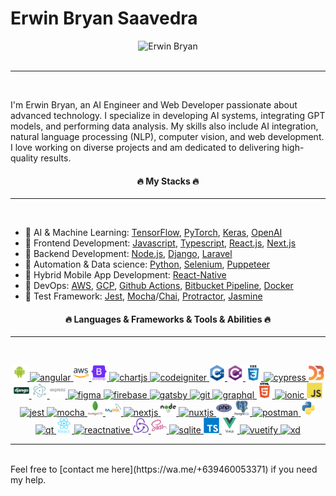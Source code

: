 # Erwin Bryan Saavedra
<div align="center">
<img src="https://res.cloudinary.com/dmsxwwfb5/image/upload/v1595866967/full-stack-devlopment-min.png" alt="Erwin Bryan">
</div>
<br>

<hr>
<br>

I'm Erwin Bryan, an AI Engineer and Web Developer passionate about advanced technology. I specialize in developing AI systems, integrating GPT models, and performing data analysis. My skills also include AI integration, natural language processing (NLP), computer vision, and web development. I love working on diverse projects and am dedicated to delivering high-quality results.

<h4 align="center">🔥 My Stacks 🔥</h4>
<hr>
<br>

- 🥇 AI & Machine Learning: [TensorFlow](https://www.tensorflow.org/), [PyTorch](https://pytorch.org/), [Keras](https://keras.io/), [OpenAI](https://openai.com/)
- 🥇 Frontend Development: [Javascript](https://www.javascript.com/), [Typescript](https://www.typescriptlang.org/), [React.js](https://reactjs.org/), [Next.js](https://nextjs.org/)
- 🥇 Backend Development: [Node.js](https://nodejs.org), [Django](https://www.djangoproject.com/), [Laravel](https://laravel.com/)
- 🥈 Automation & Data science: [Python](https://www.python.org/), [Selenium](https://www.selenium.dev/), [Puppeteer](https://pptr.dev/)
- 🥈 Hybrid Mobile App Development: [React-Native](https://reactjs.org/)
- 🥈 DevOps: [AWS](https://aws.amazon.com/), [GCP](https://cloud.google.com/), [Github Actions](https://docs.github.com/en/actions), [Bitbucket Pipeline](https://bitbucket.org/product/features/pipelines), [Docker](https://www.docker.com/)
- 🥉 Test Framework: [Jest](https://jestjs.io/), [Mocha](https://mochajs.org/)/[Chai](https://www.chaijs.com/), [Protractor](https://www.protractortest.org), [Jasmine](https://jasmine.github.io/)



<h4 align="center">🔥 Languages & Frameworks & Tools & Abilities 🔥</h4>
<hr>
<br>
<p align="center">
  <a href="https://developer.android.com" target="_blank">
    <img src="https://raw.githubusercontent.com/devicons/devicon/master/icons/android/android-original-wordmark.svg" alt="android" height="25"/>
  </a> 
  <a href="https://angular.io" target="_blank">
    <img src="https://angular.io/assets/images/logos/angular/angular.svg" alt="angular" height="25"/>
  </a>
  <a href="https://aws.amazon.com" target="_blank">
    <img src="https://raw.githubusercontent.com/devicons/devicon/master/icons/amazonwebservices/amazonwebservices-original-wordmark.svg" alt="aws" height="25"/>
  </a> 
  <a href="https://getbootstrap.com" target="_blank">
    <img src="https://raw.githubusercontent.com/devicons/devicon/master/icons/bootstrap/bootstrap-plain-wordmark.svg" alt="bootstrap" height="25"/>
  </a> 
  <a href="https://www.chartjs.org" target="_blank">
    <img src="https://www.chartjs.org/media/logo-title.svg" alt="chartjs" height="25"/>
  </a>
  <a href="https://codeigniter.com" target="_blank">
    <img src="https://cdn.worldvectorlogo.com/logos/codeigniter.svg" alt="codeigniter" height="25"/>
  </a>
  <a href="https://www.w3schools.com/cpp/" target="_blank">
    <img src="https://raw.githubusercontent.com/devicons/devicon/master/icons/cplusplus/cplusplus-original.svg" alt="cplusplus" height="25"/>
  </a> 
  <a href="https://www.w3schools.com/cs/" target="_blank">
    <img src="https://raw.githubusercontent.com/devicons/devicon/master/icons/csharp/csharp-original.svg" alt="csharp" height="25"/>
  </a>
  <a href="https://www.w3schools.com/css/" target="_blank">
    <img src="https://raw.githubusercontent.com/devicons/devicon/master/icons/css3/css3-original-wordmark.svg" alt="css3" height="25"/>
  </a> 
  <a href="https://www.cypress.io" target="_blank">
    <img src="https://raw.githubusercontent.com/simple-icons/simple-icons/6e46ec1fc23b60c8fd0d2f2ff46db82e16dbd75f/icons/cypress.svg" alt="cypress" height="25"/>
  </a>
  <a href="https://d3js.org/" target="_blank">
    <img src="https://raw.githubusercontent.com/devicons/devicon/master/icons/d3js/d3js-original.svg" alt="d3js" height="25"/>
  </a>
  <a href="https://www.djangoproject.com/" target="_blank">
    <img src="https://raw.githubusercontent.com/devicons/devicon/master/icons/django/django-original.svg" alt="django" height="25"/>
  </a>
  <a href="https://www.electronjs.org" target="_blank">
    <img src="https://raw.githubusercontent.com/devicons/devicon/master/icons/electron/electron-original.svg" alt="electron" height="25"/>
  </a>
  <a href="https://expressjs.com" target="_blank">
    <img src="https://raw.githubusercontent.com/devicons/devicon/master/icons/express/express-original-wordmark.svg" alt="express" height="25"/>
  </a>
  <a href="https://www.figma.com/" target="_blank">
    <img src="https://www.vectorlogo.zone/logos/figma/figma-icon.svg" alt="figma" height="25"/>
  </a>
  <a href="https://firebase.google.com/" target="_blank">
    <img src="https://www.vectorlogo.zone/logos/firebase/firebase-icon.svg" alt="firebase" height="25"/>
  </a>
  <a href="https://www.gatsbyjs.com/" target="_blank">
    <img src="https://www.vectorlogo.zone/logos/gatsbyjs/gatsbyjs-icon.svg" alt="gatsby" height="25"/>
  </a>
  <a href="https://git-scm.com/" target="_blank">
    <img src="https://www.vectorlogo.zone/logos/git-scm/git-scm-icon.svg" alt="git" height="25"/>
  </a>
  <a href="https://graphql.org" target="_blank">
    <img src="https://www.vectorlogo.zone/logos/graphql/graphql-icon.svg" alt="graphql" height="25"/>
  </a>
  <a href="https://www.w3.org/html/" target="_blank">
    <img src="https://raw.githubusercontent.com/devicons/devicon/master/icons/html5/html5-original-wordmark.svg" alt="html5" height="25"/>
  </a>
  <a href="https://ionicframework.com" target="_blank">
    <img src="https://upload.wikimedia.org/wikipedia/commons/d/d1/Ionic_Logo.svg" alt="ionic" height="25"/>
  </a>
  <a href="https://developer.mozilla.org/en-US/docs/Web/JavaScript" target="_blank">
    <img src="https://raw.githubusercontent.com/devicons/devicon/master/icons/javascript/javascript-original.svg" alt="javascript" height="25"/>
  </a>
  <a href="https://jestjs.io" target="_blank">
    <img src="https://www.vectorlogo.zone/logos/jestjsio/jestjsio-icon.svg" alt="jest" height="25"/>
  </a>
  <a href="https://mochajs.org" target="_blank">
    <img src="https://www.vectorlogo.zone/logos/mochajs/mochajs-icon.svg" alt="mocha" height="25"/>
  </a>
  <a href="https://www.mongodb.com/" target="_blank">
    <img src="https://raw.githubusercontent.com/devicons/devicon/master/icons/mongodb/mongodb-original-wordmark.svg" alt="mongodb" height="25"/>
  </a>
  <a href="https://www.mysql.com/" target="_blank">
    <img src="https://raw.githubusercontent.com/devicons/devicon/master/icons/mysql/mysql-original-wordmark.svg" alt="mysql" height="25"/>
  </a>
  <a href="https://nextjs.org/" target="_blank">
    <img src="https://cdn.worldvectorlogo.com/logos/nextjs-3.svg" alt="nextjs" height="25"/>
  </a>
  <a href="https://nodejs.org" target="_blank">
    <img src="https://raw.githubusercontent.com/devicons/devicon/master/icons/nodejs/nodejs-original-wordmark.svg" alt="nodejs" height="25"/>
  </a>
  <a href="https://nuxtjs.org/" target="_blank">
    <img src="https://www.vectorlogo.zone/logos/nuxtjs/nuxtjs-icon.svg" alt="nuxtjs" height="25"/>
  </a>
  <a href="https://www.php.net" target="_blank">
    <img src="https://raw.githubusercontent.com/devicons/devicon/master/icons/php/php-original.svg" alt="php" height="25"/>
  </a>
  <a href="https://www.postgresql.org" target="_blank">
    <img src="https://raw.githubusercontent.com/devicons/devicon/master/icons/postgresql/postgresql-original-wordmark.svg" alt="postgresql" height="25"/>
  </a>
  <a href="https://postman.com" target="_blank">
    <img src="https://www.vectorlogo.zone/logos/getpostman/getpostman-icon.svg" alt="postman" height="25"/>
  </a>
  <a href="https://www.python.org" target="_blank">
    <img src="https://raw.githubusercontent.com/devicons/devicon/master/icons/python/python-original.svg" alt="python" height="25"/>
  </a>
  <a href="https://www.qt.io/" target="_blank">
    <img src="https://upload.wikimedia.org/wikipedia/commons/0/0b/Qt_logo_2016.svg" alt="qt" height="25"/>
  </a>
  <a href="https://reactjs.org/" target="_blank">
    <img src="https://raw.githubusercontent.com/devicons/devicon/master/icons/react/react-original-wordmark.svg" alt="react" height="25"/>
  </a>
  <a href="https://reactnative.dev/" target="_blank">
    <img src="https://reactnative.dev/img/header_logo.svg" alt="reactnative" height="25"/>
  </a>
  <a href="https://redux.js.org" target="_blank">
    <img src="https://raw.githubusercontent.com/devicons/devicon/master/icons/redux/redux-original.svg" alt="redux" height="25"/>
  </a>
  <a href="https://sass-lang.com" target="_blank">
    <img src="https://raw.githubusercontent.com/devicons/devicon/master/icons/sass/sass-original.svg" alt="sass" height="25"/>
  </a>
  <a href="https://www.sqlite.org/" target="_blank">
    <img src="https://www.vectorlogo.zone/logos/sqlite/sqlite-icon.svg" alt="sqlite" height="25"/>
  </a>
  <a href="https://www.typescriptlang.org/" target="_blank">
    <img src="https://raw.githubusercontent.com/devicons/devicon/master/icons/typescript/typescript-original.svg" alt="typescript" height="25"/>
  </a>
  <a href="https://vuejs.org/" target="_blank">
    <img src="https://raw.githubusercontent.com/devicons/devicon/master/icons/vuejs/vuejs-original-wordmark.svg" alt="vuejs" height="25"/>
  </a>
  <a href="https://vuetifyjs.com/en/" target="_blank">
    <img src="https://bestofjs.org/logos/vuetify.svg" alt="vuetify" height="25"/>
  </a>
  <a href="https://www.adobe.com/products/xd.html" target="_blank">
    <img src="https://cdn.worldvectorlogo.com/logos/adobe-xd.svg" alt="xd" height="25"/>
  </a>
</p>
<hr>
<br>
Feel free to [contact me here](https://wa.me/+639460053371) if you need my help.
